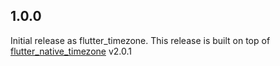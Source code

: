 ## 1.0.0

Initial release as flutter_timezone. This release is built on top of 
[flutter_native_timezone](https://github.com/pinkfish/flutter_native_timezone) v2.0.1 
